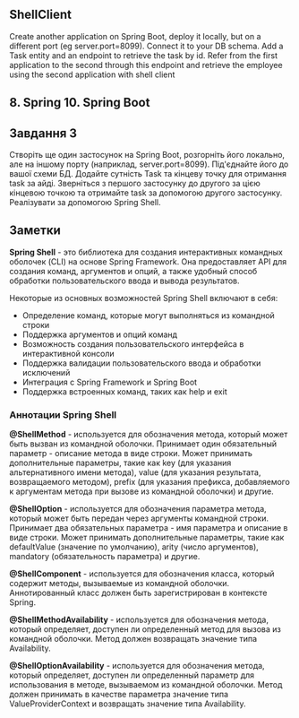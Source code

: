 ## ShellClient
Create another application on Spring Boot, deploy it locally, but on a different port (eg server.port=8099). Connect it to your DB schema. Add a Task entity and an endpoint to retrieve the task by id. Refer from the first application to the second through this endpoint and retrieve the employee using the second application with shell client
## 8. Spring 10. Spring Boot
## Завдання 3
Створіть ще один застосунок на Spring Boot, розгорніть його локально, але на іншому порту (наприклад, server.port=8099). Під'єднайте його до вашої схеми БД. 
Додайте сутність Task та кінцеву точку для отримання task за айді. 
Зверніться з першого застосунку до другого за цією кінцевою точкою та отримайте task за допомогою другого застосунку.
Реалізувати за допомогою Spring Shell.

## Заметки

**Spring Shell** - это библиотека для создания интерактивных командных оболочек (CLI) на основе Spring Framework. Она предоставляет API для создания команд, аргументов и опций, а также удобный способ обработки пользовательского ввода и вывода результатов.

Некоторые из основных возможностей Spring Shell включают в себя:

- Определение команд, которые могут выполняться из командной строки
- Поддержка аргументов и опций команд
- Возможность создания пользовательского интерфейса в интерактивной консоли
- Поддержка валидации пользовательского ввода и обработки исключений
- Интеграция с Spring Framework и Spring Boot
- Поддержка встроенных команд, таких как help и exit

### Аннотации Spring Shell
**@ShellMethod** - используется для обозначения метода, который может быть вызван из командной оболочки. Принимает один обязательный параметр - описание метода в виде строки. Может принимать дополнительные параметры, такие как key (для указания альтернативного имени метода), value (для указания результата, возвращаемого методом), prefix (для указания префикса, добавляемого к аргументам метода при вызове из командной оболочки) и другие.

**@ShellOption** - используется для обозначения параметра метода, который может быть передан через аргументы командной строки. Принимает два обязательных параметра - имя параметра и описание в виде строки. Может принимать дополнительные параметры, такие как defaultValue (значение по умолчанию), arity (число аргументов), mandatory (обязательность параметра) и другие.

**@ShellComponent** - используется для обозначения класса, который содержит методы, вызываемые из командной оболочки. Аннотированный класс должен быть зарегистрирован в контексте Spring.

**@ShellMethodAvailability** - используется для обозначения метода, который определяет, доступен ли определенный метод для вызова из командной оболочки. Метод должен возвращать значение типа Availability.

**@ShellOptionAvailability** - используется для обозначения метода, который определяет, доступен ли определенный параметр для использования в методе, вызываемом из командной оболочки. Метод должен принимать в качестве параметра значение типа ValueProviderContext и возвращать значение типа Availability.
